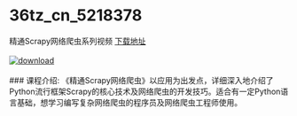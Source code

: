 # 36tz_cn_5218378
精通Scrapy网络爬虫系列视频
[下载地址](http://www.36tz.cn/article/5218378 "下载地址")
<br/></br>[![download](http://36tz.cn/muke_img/2021_02_1-34-300x173.png "下载地址")](http://www.36tz.cn/article/5218378 "下载地址")
<br/></br>### 课程介绍:
《精通Scrapy网络爬虫》以应用为出发点，详细深入地介绍了Python流行框架Scrapy的核心技术及网络爬虫的开发技巧。适合有一定Python语言基础，想学习编写复杂网络爬虫的程序员及网络爬虫工程师使用。

